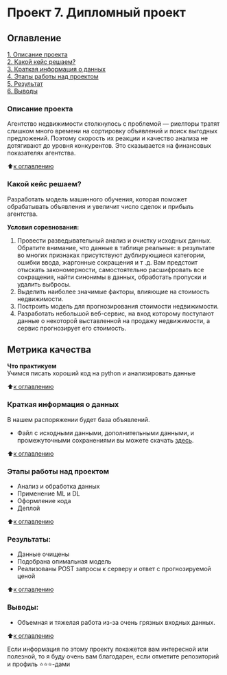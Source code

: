 # Проект 7. Дипломный проект

## Оглавление  
[1. Описание проекта](/project_7/README.md#Описание-проекта)  
[2. Какой кейс решаем?](/project_7/README.md#Какой-кейс-решаем)  
[3. Краткая информация о данных](/project_7/README.md#Краткая-информация-о-данных)  
[4. Этапы работы над проектом](/project_7/README.md#Этапы-работы-над-проектом)  
[5. Результат](/project_7/README.md.md#Результат)    
[6. Выводы](/project_7/README.md.md#Выводы) 

### Описание проекта    
Агентство недвижимости столкнулось с проблемой — риелторы тратят слишком много времени на сортировку объявлений и поиск выгодных предложений. Поэтому скорость их реакции и качество анализа не дотягивают до уровня конкурентов. Это сказывается на финансовых показателях агентства.

:arrow_up:[к оглавлению](/project_7/README.md#Оглавление)


### Какой кейс решаем?    
Разработать модель машинного обучения, которая поможет обрабатывать объявления и увеличит число сделок и прибыль агентства.

**Условия соревнования:**  
1. Провести разведывательный анализ и очистку исходных данных. Обратите внимание, что данные в таблице реальные: в результате во многих признаках присутствуют дублирующиеся категории, ошибки ввода, жаргонные сокращения и т .д. Вам предстоит отыскать закономерности, самостоятельно расшифровать все сокращения, найти синонимы в данных, обработать пропуски и удалить выбросы.
2. Выделить наиболее значимые факторы, влияющие на стоимость недвижимости.
3. Построить модель для прогнозирования стоимости недвижимости.
4. Разработать небольшой веб-сервис, на вход которому поступают данные о некоторой выставленной на продажу недвижимости, а сервис прогнозирует его стоимость.

**Метрика качества**     
-

**Что практикуем**     
Учимся писать хороший код на python и анализировать данные

:arrow_up:[к оглавлению](/project_7/README.md#Оглавление)

### Краткая информация о данных
В нашем распоряжении будет база объявлений.

- Файл с исходными данными, дополнительными данными, и промежуточными сохранениями вы можете скачать [здесь](https://drive.google.com/drive/folders/19lsntdm45cfsXRNfLZzrqbAgrqNuSj2m?usp=sharing).

:arrow_up:[к оглавлению](/project_7/README.md#Оглавление)

### Этапы работы над проектом  
- Анализ и обработка данных
- Применение ML и DL
- Оформление кода
- Деплой

:arrow_up:[к оглавлению](/project_7/README.md#Оглавление)


### Результаты:  
- Данные очищены
- Подобрана опимальная модель
- Реализованы POST запросы к серверу и ответ с прогнозируемой ценой

:arrow_up:[к оглавлению](/project_7/README.md#Оглавление)


### Выводы:  
- Объемная и тяжелая работа из-за очень грязных входных данных. 

:arrow_up:[к оглавлению](/project_7/README.md#Оглавление)


Если информация по этому проекту покажется вам интересной или полезной, то я буду очень вам благодарен, если отметите репозиторий и профиль ⭐️⭐️⭐️-дами
